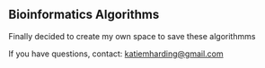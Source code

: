 ## Bioinformatics Algorithms

Finally decided to create my own space to save these algorithmms

If you have questions, contact:
katiemharding@gmail.com
